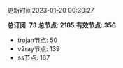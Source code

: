 更新时间2023-01-20 00:30:27

**总订阅: 73**
**总节点: 2185**
**有效节点: 356**
- trojan节点: 50
- v2ray节点: 139
- ss节点: 167
